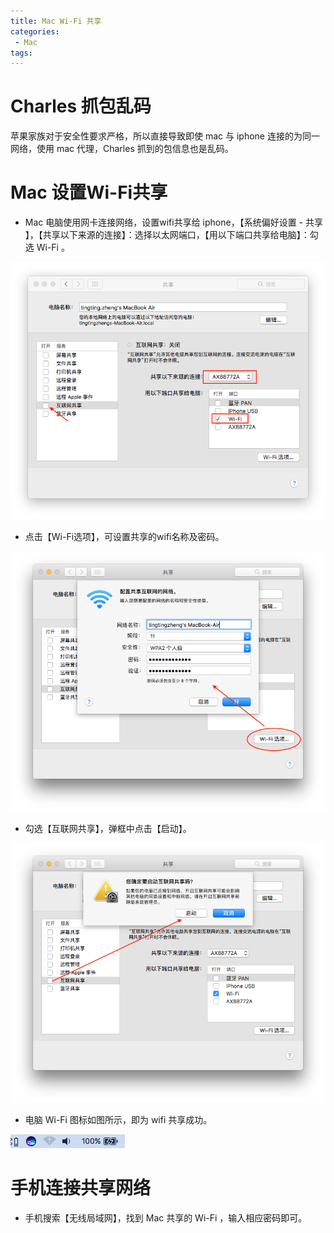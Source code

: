 ```yaml
---
title: Mac Wi-Fi 共享
categories:
 - Mac
tags:
---
```


# Charles 抓包乱码
苹果家族对于安全性要求严格，所以直接导致即使 mac 与 iphone 连接的为同一网络，使用 mac 代理，Charles 抓到的包信息也是乱码。

# Mac 设置Wi-Fi共享
* Mac 电脑使用网卡连接网络，设置wifi共享给 iphone，【系统偏好设置 - 共享 】，【共享以下来源的连接】：选择以太网端口，【用以下端口共享给电脑】：勾选 Wi-Fi 。

![wifi01](https://github.com/hi2t/Blog.picture/blob/master/charles/wifi01.png?raw=true)

* 点击【Wi-Fi选项】，可设置共享的wifi名称及密码。

![wifi03](https://github.com/hi2t/Blog.picture/blob/master/charles/wifi03.png?raw=true)

* 勾选【互联网共享】，弹框中点击【启动】。

![wifi02](https://github.com/hi2t/Blog.picture/blob/master/charles/wifi02.png?raw=true)

* 电脑 Wi-Fi 图标如图所示，即为 wifi 共享成功。

![wifidone](https://github.com/hi2t/Blog.picture/blob/master/charles/wifidone.png?raw=true)

# 手机连接共享网络
* 手机搜索【无线局域网】，找到 Mac 共享的 Wi-Fi ，输入相应密码即可。
